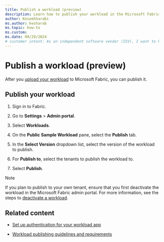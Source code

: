 ```yaml
---
title: Publish a workload (preview)
description: Learn how to publish your workload in the Microsoft Fabric portal so that other users can use the workload.
author: KesemSharabi
ms.author: kesharab
ms.topic: how-to
ms.custom:
ms.date: 09/29/2024
# customer intent: As an independent software vendor (ISV), I want to know how to publish my workload to Microsoft Fabric.
---
```


# Publish a workload (preview)

After you [upload your workload](manage-workload.md) to Microsoft Fabric, you can publish it.

## Publish your workload

1. Sign in to Fabric.

1. Go to **Settings** > **Admin portal**.

1. Select **Workloads**.

1. On the **Public Sample Workload** pane, select the **Publish** tab.

1. In the **Select Version** dropdown list, select the version of the workload to publish.

1. For **Publish to**, select the tenants to publish the workload to.

1. Select **Publish**.

> [!NOTE]
> If you plan to publish to your own tenant, ensure that you first deactivate the workload in the Microsoft Fabric admin portal. For more information, see the steps to [deactivate a workload](manage-workload.md).

## Related content

* [Set up authentication for your workload app](authentication-tutorial.md)

* [Workload publishing guidelines and requirements](./publish-workload-requirements.md)
